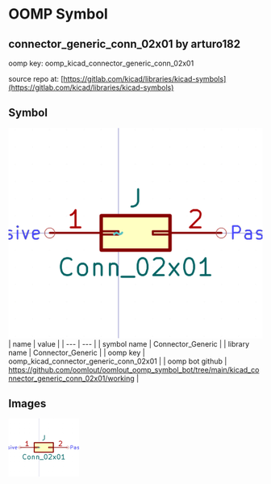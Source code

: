 # OOMP Symbol  
## connector_generic_conn_02x01  by arturo182  
  
oomp key: oomp_kicad_connector_generic_conn_02x01  
  
source repo at: [https://gitlab.com/kicad/libraries/kicad-symbols](https://gitlab.com/kicad/libraries/kicad-symbols)  
## Symbol  
  
[![working.png](working_600.png)](working.png)  
| name | value | 
| --- | --- | 
| symbol name | Connector_Generic | 
| library name | Connector_Generic | 
| oomp key | oomp_kicad_connector_generic_conn_02x01 | 
| oomp bot github | https://github.com/oomlout/oomlout_oomp_symbol_bot/tree/main/kicad_connector_generic_conn_02x01/working | 
## Images  
  
[![working.png](working_140.png)](working.png)  
